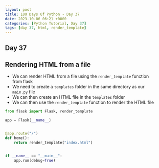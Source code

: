 ```yaml
---
layout: post
title: 100 Days Of Python - Day 37
date: 2023-10-06 06:21 +0000
categories: [Python Tutorial, Day 37]
tags: [day 37, html, render_template]
---
```


## Day 37

## Rendering HTML from a file

- We can render HTML from a file using the `render_template` function from flask
- We need to create a `templates` folder in the same directory as our `main.py` file
- We can then create an HTML file in the `templates` folder
- We can then use the `render_template` function to render the HTML file

```python
from flask import Flask, render_template

app = Flask(__name__)


@app.route("/")
def home():
    return render_template("index.html")


if __name__ == "__main__":
    app.run(debug=True)
```
